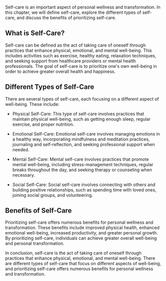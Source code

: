 
Self-care is an important aspect of personal wellness and transformation. In this chapter, we will define self-care, explore the different types of self-care, and discuss the benefits of prioritizing self-care.

What is Self-Care?
------------------

Self-care can be defined as the act of taking care of oneself through practices that enhance physical, emotional, and mental well-being. This includes activities such as exercise, healthy eating, relaxation techniques, and seeking support from healthcare providers or mental health professionals. The goal of self-care is to prioritize one's own well-being in order to achieve greater overall health and happiness.

Different Types of Self-Care
----------------------------

There are several types of self-care, each focusing on a different aspect of well-being. These include:

* Physical Self-Care: This type of self-care involves practices that maintain physical well-being, such as getting enough sleep, regular exercise, and proper nutrition.

* Emotional Self-Care: Emotional self-care involves managing emotions in a healthy way, incorporating mindfulness and meditation practices, journaling and self-reflection, and seeking professional support when needed.

* Mental Self-Care: Mental self-care involves practices that promote mental well-being, including stress-management techniques, regular breaks throughout the day, and seeking therapy or counseling when necessary.

* Social Self-Care: Social self-care involves connecting with others and building positive relationships, such as spending time with loved ones, joining social groups, and volunteering.

Benefits of Self-Care
---------------------

Prioritizing self-care offers numerous benefits for personal wellness and transformation. These benefits include improved physical health, enhanced emotional well-being, increased productivity, and greater personal growth. By prioritizing self-care, individuals can achieve greater overall well-being and personal transformation.

In conclusion, self-care is the act of taking care of oneself through practices that enhance physical, emotional, and mental well-being. There are different types of self-care that focus on different aspects of well-being, and prioritizing self-care offers numerous benefits for personal wellness and transformation.
